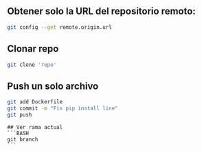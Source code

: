 ## Obtener solo la URL del repositorio remoto:
```BASH
git config --get remote.origin.url
```
## Clonar repo
```BASH
git clone 'repo'
```
## Push un solo archivo
```BASH
git add Dockerfile
git commit -m "Fix pip install line"
git push
```
    ## Ver rama actual
    ```BASH
    git branch
    ```
